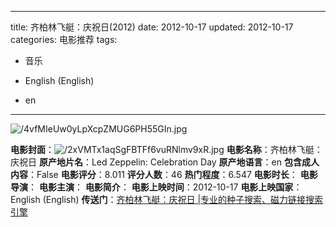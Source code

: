 
---
title: 齐柏林飞艇：庆祝日(2012)
date: 2012-10-17
updated: 2012-10-17
categories: 电影推荐
tags:

- 音乐

- English (English)
- en
---

<img src="https://image.tmdb.org/t/p/original/4vfMIeUw0yLpXcpZMUG6PH55GIn.jpg" alt="/4vfMIeUw0yLpXcpZMUG6PH55GIn.jpg" title="/4vfMIeUw0yLpXcpZMUG6PH55GIn.jpg">

**电影封面**：<img src="https://image.tmdb.org/t/p/w200/2xVMTx1aqSgFBTFf6vuRNlmv9xR.jpg" alt="/2xVMTx1aqSgFBTFf6vuRNlmv9xR.jpg" title="/2xVMTx1aqSgFBTFf6vuRNlmv9xR.jpg">
**电影名称**：齐柏林飞艇：庆祝日
**原产地片名**：Led Zeppelin: Celebration Day
**原产地语言**：en
**包含成人内容**：False
**电影评分**：8.011
**评分人数**：46
**热门程度**：6.547
**电影时长**：
**电影导演**：
**电影主演**：
**电影简介**：
**电影上映时间**：2012-10-17
**电影上映国家**：English (English)
**传送门**：[齐柏林飞艇：庆祝日 |专业的种子搜索、磁力链接搜索引擎](https://movie.amd794.com:2083/?search=Led%20Zeppelin%3A%20Celebration%20Day&ordering=&mode=match_phrase&page_size=10&page=1)

